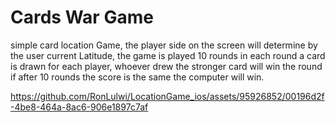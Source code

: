 # Cards War Game

simple card location Game, the player side on the screen will determine by the user current Latitude, the game is played 10 rounds in each round a card is drawn for each player, whoever drew the stronger card will win the round if after 10 rounds the score is the same the computer will win.

https://github.com/RonLulwi/LocationGame_ios/assets/95926852/00196d2f-4be8-464a-8ac6-906e1897c7af

